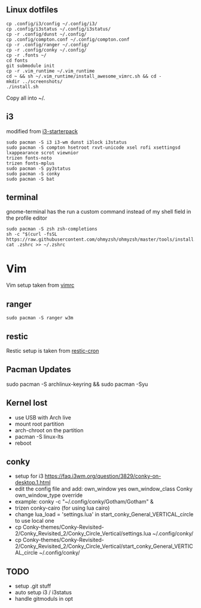 ## Linux dotfiles

```
cp .config/i3/config ~/.config/i3/
cp .config/i3status ~/.config/i3status/
cp -r .config/dunst ~/.config/
cp .config/compton.conf ~/.config/compton.conf
cp -r .config/ranger ~/.config/
cp -r .config/conky ~/.config/
cp -r .fonts ~/
cd fonts
git submodule init
cp -r .vim_runtime ~/.vim_runtime
cd ~ && sh ~/.vim_runtime/install_awesome_vimrc.sh && cd -
mkdir ../screenshots/
./install.sh
```
Copy all into ~/.

## i3
modified from [i3-starterpack](https://github.com/addy-dclxvi/i3-starterpack.git)
```
sudo pacman -S i3 i3-wm dunst i3lock i3status 
sudo pacman -S compton hsetroot rxvt-unicode xsel rofi xsettingsd lxappearance scrot viewnior
trizen fonts-noto
trizen fonts-mplus
sudo pacman -S py3status
sudo pacman -S conky
sudo pacman -S bat
```

## terminal
gnome-terminal has the run a custom command instead of my shell field in the profile editor
```
sudo pacman -S zsh zsh-completions
sh -c "$(curl -fsSL https://raw.githubusercontent.com/ohmyzsh/ohmyzsh/master/tools/install.sh)"
cat .zshrc >> ~/.zshrc
```

# Vim
Vim setup taken from [vimrc](https://github.com/amix/vimrc)

## ranger
```
sudo pacman -S ranger w3m
```

## restic
Restic setup is taken from [restic-cron](https://github.com/marconett/restic-cron)

## Pacman Updates
sudo pacman -S archlinux-keyring && sudo pacman -Syu

## Kernel lost
- use USB with Arch live
- mount root partition
- arch-chroot on the partition
- pacman -S linux-lts
- reboot

## conky
- setup for i3 https://faq.i3wm.org/question/3829/conky-on-desktop.1.html
- edit the config file and add: own_window yes own_window_class Conky own_window_type override
- example: conky -c "~/.config/conky/Gotham/Gotham" &
- trizen conky-cairo (for using lua cairo)
- change lua_load = 'settings.lua' in start_conky_General_VERTICAL_circle to use local one
- cp Conky-themes/Conky-Revisited-2/Conky_Revisited_2/Conky_Circle_Vertical/settings.lua ~/.config/conky/
- cp Conky-themes/Conky-Revisited-2/Conky_Revisited_2/Conky_Circle_Vertical/start_conky_General_VERTICAL_circle ~/.config/conky/

## TODO
- setup .git stuff
- auto setup i3 / i3status
- handle gitmoduls in opt
